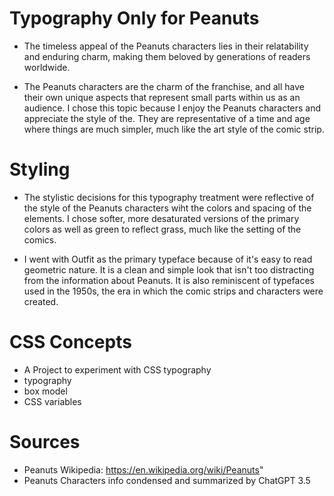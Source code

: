 # Typography Only for Peanuts

* The timeless appeal of the Peanuts characters lies in their relatability and enduring charm, making them beloved by generations of readers worldwide.

* The Peanuts characters are the charm of the franchise, and all have their own unique aspects that represent small parts within us as an audience. I chose this topic because I enjoy the Peanuts characters and appreciate the style of the. They are representative of a time and age where things are much simpler, much like the art style  of the comic strip.

# Styling

* The stylistic decisions for this typography treatment were reflective of the style of the Peanuts characters wiht the colors and spacing of the elements. I chose softer, more desaturated versions of the primary colors as well as green to reflect grass, much like the setting of the comics. 

* I went with Outfit as the primary typeface because of it's easy to read geometric nature. It is a clean and simple look that isn't too distracting from the information about Peanuts. It is also reminiscent of typefaces used in the 1950s, the era in which the comic strips and characters were created.

# CSS Concepts
* A Project to experiment with CSS typography
* typography
* box model
* CSS variables

# Sources
* Peanuts Wikipedia: https://en.wikipedia.org/wiki/Peanuts"
* Peanuts Characters info condensed and summarized by ChatGPT 3.5